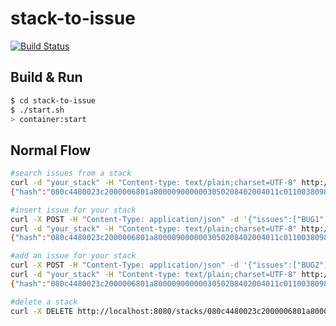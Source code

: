 # stack-to-issue #

[![Build Status](https://travis-ci.org/maquessime/stack-to-issue.svg?branch=master)](https://travis-ci.org/maquessime/stack-to-issue)

## Build & Run ##

```sh
$ cd stack-to-issue
$ ./start.sh
> container:start
```

## Normal Flow ##

```sh
#search issues from a stack
curl -d "your_stack" -H "Content-type: text/plain;charset=UTF-8" http://localhost:8080
{"hash":"080c4480023c2000006801a8000090000003050208402004011c0110038098ca","issues":[]}

#insert issue for your stack
curl -X POST -H "Content-Type: application/json" -d '{"issues":["BUG1"]}' http://localhost:8080/stacks/080c4480023c2000006801a8000090000003050208402004011c0110038098ca/issues
curl -d "your_stack" -H "Content-type: text/plain;charset=UTF-8" http://localhost:8080
{"hash":"080c4480023c2000006801a8000090000003050208402004011c0110038098ca","issues":["BUG1"]}

#add an issue for your stack
curl -X POST -H "Content-Type: application/json" -d '{"issues":["BUG2"]}' http://localhost:8080/stacks/080c4480023c2000006801a8000090000003050208402004011c0110038098ca/issues
curl -d "your_stack" -H "Content-type: text/plain;charset=UTF-8" http://localhost:8080
{"hash":"080c4480023c2000006801a8000090000003050208402004011c0110038098ca","issues":["BUG1","BUG2"]}

#delete a stack
curl -X DELETE http://localhost:8080/stacks/080c4480023c2000006801a8000090000003050208402004011c0110038098ca/
```

